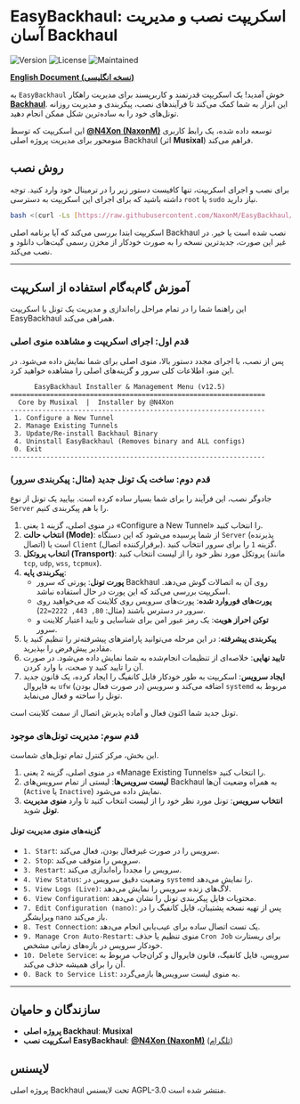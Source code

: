 # EasyBackhaul: اسکریپت نصب و مدیریت آسان Backhaul

![Version](https://img.shields.io/badge/Version-12.5-blue.svg)
![License](https://img.shields.io/badge/License-AGPL--3.0-brightgreen.svg)
![Maintained](https://img.shields.io/badge/Maintained%3F-yes-green.svg)

[**English Document (نسخه انگلیسی)**](./README.md)

به `EasyBackhaul` خوش آمدید! یک اسکریپت قدرتمند و کاربرپسند برای مدیریت راهکار **[Backhaul](https://github.com/Musixal/Backhaul)**. این ابزار به شما کمک می‌کند تا فرآیندهای نصب، پیکربندی و مدیریت روزانه تونل‌های خود را به ساده‌ترین شکل ممکن انجام دهید.

این اسکریپت که توسط **[@N4Xon (NaxonM)](https://github.com/NaxonM/EasyBackhaul)** توسعه داده شده، یک رابط کاربری منومحور برای مدیریت پروژه اصلی Backhaul (اثر **Musixal**) فراهم می‌کند.

## روش نصب

برای نصب و اجرای اسکریپت، تنها کافیست دستور زیر را در ترمینال خود وارد کنید. توجه داشته باشید که برای اجرای این اسکریپت به دسترسی `root` یا `sudo` نیاز دارید.

```bash
bash <(curl -Ls [https://raw.githubusercontent.com/NaxonM/EasyBackhaul/main/EasyBackhaul.sh](https://raw.githubusercontent.com/NaxonM/EasyBackhaul/main/EasyBackhaul.sh))
````

اسکریپت ابتدا بررسی می‌کند که آیا برنامه اصلی Backhaul نصب شده است یا خیر. در غیر این صورت، جدیدترین نسخه را به صورت خودکار از مخزن رسمی گیت‌هاب دانلود و نصب می‌کند.

-----

## آموزش گام‌به‌گام استفاده از اسکریپت

این راهنما شما را در تمام مراحل راه‌اندازی و مدیریت یک تونل با اسکریپت EasyBackhaul همراهی می‌کند.

### قدم اول: اجرای اسکریپت و مشاهده منوی اصلی

پس از نصب، با اجرای مجدد دستور بالا، منوی اصلی برای شما نمایش داده می‌شود. در این منو، اطلاعات کلی سرور و گزینه‌های اصلی را مشاهده خواهید کرد.

```
      EasyBackhaul Installer & Management Menu (v12.5)
================================================================
  Core by Musixal  |  Installer by @N4Xon
----------------------------------------------------------------
 1. Configure a New Tunnel
 2. Manage Existing Tunnels
 3. Update/Re-install Backhaul Binary
 4. Uninstall EasyBackhaul (Removes binary and ALL configs)
 0. Exit
----------------------------------------------------------------
```

### قدم دوم: ساخت یک تونل جدید (مثال: پیکربندی سرور)

جادوگر نصب، این فرآیند را برای شما بسیار ساده کرده است. بیایید یک تونل از نوع `Server` را با هم پیکربندی کنیم.

1.  در منوی اصلی، گزینه `1` یعنی «Configure a New Tunnel» را انتخاب کنید.
2.  **انتخاب حالت (Mode)**: از شما پرسیده می‌شود که این دستگاه `Server` (پذیرنده اتصال) است یا `Client` (برقرارکننده اتصال). گزینه `1` را برای سرور انتخاب کنید.
3.  **انتخاب پروتکل (Transport)**: پروتکل مورد نظر خود را از لیست انتخاب کنید (مانند `tcp`, `udp`, `wss`, `tcpmux`).
4.  **پیکربندی پایه**:
      * **پورت تونل**: پورتی که سرور Backhaul روی آن به اتصالات گوش می‌دهد. اسکریپت بررسی می‌کند که این پورت در حال استفاده نباشد.
      * **پورت‌های فوروارد شده**: پورت‌های سرویس روی کلاینت که می‌خواهید روی سرور در دسترس باشند (مثال: `80, 443, 2222=22`).
      * **توکن احراز هویت**: یک رمز عبور امن برای شناسایی و تایید اعتبار کلاینت و سرور.
5.  **پیکربندی پیشرفته**: در این مرحله می‌توانید پارامترهای پیشرفته‌تر را تنظیم کنید یا مقادیر پیش‌فرض را بپذیرید.
6.  **تایید نهایی**: خلاصه‌ای از تنظیمات انجام‌شده به شما نمایش داده می‌شود. در صورت صحت، با وارد کردن `y` آن را تایید کنید.
7.  **ایجاد سرویس**: اسکریپت به طور خودکار فایل کانفیگ را ایجاد کرده، یک قانون جدید به فایروال `ufw` (در صورت فعال بودن) اضافه می‌کند و سرویس `systemd` مربوط به تونل را ساخته و فعال می‌نماید.

تونل جدید شما اکنون فعال و آماده پذیرش اتصال از سمت کلاینت است.

### قدم سوم: مدیریت تونل‌های موجود

این بخش، مرکز کنترل تمام تونل‌های شماست.

1.  در منوی اصلی، گزینه `2` یعنی «Manage Existing Tunnels» را انتخاب کنید.
2.  **لیست سرویس‌ها**: لیستی از تمام سرویس‌های Backhaul به همراه وضعیت آن‌ها (`Active` یا `Inactive`) نمایش داده می‌شود.
3.  **انتخاب سرویس**: تونل مورد نظر خود را از لیست انتخاب کنید تا وارد **منوی مدیریت تونل** شوید.

#### گزینه‌های منوی مدیریت تونل

  * `1. Start`: سرویس را در صورت غیرفعال بودن، فعال می‌کند.
  * `2. Stop`: سرویس را متوقف می‌کند.
  * `3. Restart`: سرویس را مجدداً راه‌اندازی می‌کند.
  * `4. View Status`: وضعیت دقیق سرویس در `systemd` را نمایش می‌دهد.
  * `5. View Logs (Live)`: لاگ‌های زنده سرویس را نمایش می‌دهد.
  * `6. View Configuration`: محتویات فایل پیکربندی تونل را نشان می‌دهد.
  * `7. Edit Configuration (nano)`: پس از تهیه نسخه پشتیبان، فایل کانفیگ را در ویرایشگر `nano` باز می‌کند.
  * `8. Test Connection`: یک تست اتصال ساده برای عیب‌یابی انجام می‌دهد.
  * `9. Manage Cron Auto-Restart`: منوی تنظیم یا حذف `Cron Job` برای ریستارت خودکار سرویس در بازه‌های زمانی مشخص.
  * `10. Delete Service`: سرویس، فایل کانفیگ، قانون فایروال و کران‌جاب مربوط به آن را برای همیشه حذف می‌کند.
  * `0. Back to Service List`: به منوی لیست سرویس‌ها بازمی‌گردد.

-----

## سازندگان و حامیان

  * **پروژه اصلی Backhaul**: **Musixal**
  * **اسکریپت نصب EasyBackhaul**: **[@N4Xon (NaxonM)](https://github.com/NaxonM/EasyBackhaul)** ([تلگرام](https://t.me/N4Xon))

## لایسنس

پروژه اصلی Backhaul تحت لایسنس AGPL-3.0 منتشر شده است.
